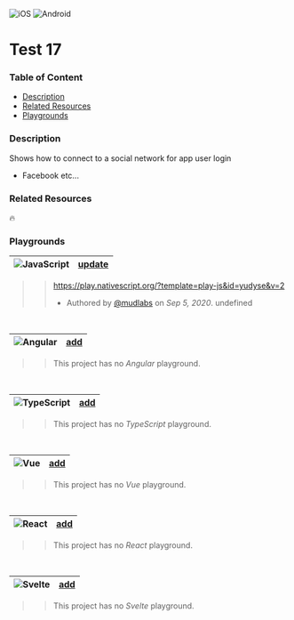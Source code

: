 [JavaScript]: https://img.shields.io/badge/JavaScript-%E2%9C%93-F7DF1E.svg?logo=JavaScript&logoColor=F7DF1E&labelColor=000000
[TypeScript]: https://img.shields.io/badge/TypeScript-%E2%9C%93-007ACC.svg?logo=TypeScript&logoColor=007ACC&labelColor=000000
[Angular]: https://img.shields.io/badge/Angular-%E2%9C%93-DD0031.svg?logo=Angular&logoColor=DD0031&labelColor=000000
[Vue]: https://img.shields.io/badge/Vue.js-%E2%9C%93-4FC08D.svg?logo=Vue.js&logoColor=4FC08D&labelColor=000000
[React]: https://img.shields.io/badge/React-%E2%9C%93-33d8ff.svg?logo=React&logoColor=33d8ff&labelColor=000000
[Svelte]: https://img.shields.io/badge/Svelte-%E2%9C%93-f93e02.svg?logo=Svelte&logoColor=f93e02&labelColor=000000
[iOS]: https://img.shields.io/badge/ios-%E2%9C%93-949393.svg?logo=apple&logoColor=white
[Android]: https://img.shields.io/badge/android-%E2%9C%93-949393.svg?logo=android&logoColor=white


<!-- Platform Support (i.e. ![ios]) -->
![iOS]
![Android]


<!-- Project Title -->
# Test 17


### Table of Content
  - [Description](#description)
  - [Related Resources](#related-resources)
  - [Playgrounds](#playgrounds)


<!-- Project description -->
### Description
Shows how to connect to a social network for app user login
 - Facebook etc...


<!-- 
Reference any related resources here. These could include;
 * Existing video or blog tutorials that create the same project, or inspired it.
 * A live website or app using the behaviour, style, etc.., the app is trying to replicate.
 * Or perhaps a design from somewhere like dribbble.com inspired the project.
-->
### Related Resources
🔥


<!-- Playground Tables -->
### Playgrounds

| ![JavaScript] | [update](https://github.com/mudlabs/hello-word=javascript-action/issues/new/?title=[update][javascript]%20Test+17&body=%3C%21%2D%2D+Just+past+your+playground+link+below+and+press+Submit+%2D%2D%3E) |
| :--- | ---: |
> > https://play.nativescript.org/?template=play-js&id=yudyse&v=2
> > - Authored by [@mudlabs](https://github.com/mudlabs) on _Sep 5, 2020_.
> undefined
<br/>

| ![Angular] | [add](https://github.com/mudlabs/hello-word=javascript-action/issues/new/?title=[add][angular]%20Test+17&body=%3C%21%2D%2D+Just+past+your+playground+link+below+and+press+Submit+%2D%2D%3E) |
| :--- | ---: |
> > This project has no _Angular_ playground.
> 
> 
<br/>

| ![TypeScript] | [add](https://github.com/mudlabs/hello-word=javascript-action/issues/new/?title=[add][typescript]%20Test+17&body=%3C%21%2D%2D+Just+past+your+playground+link+below+and+press+Submit+%2D%2D%3E) |
| :--- | ---: |
> > This project has no _TypeScript_ playground.
> 
> 
<br/>

| ![Vue] | [add](https://github.com/mudlabs/hello-word=javascript-action/issues/new/?title=[add][vue]%20Test+17&body=%3C%21%2D%2D+Just+past+your+playground+link+below+and+press+Submit+%2D%2D%3E) |
| :--- | ---: |
> > This project has no _Vue_ playground.
> 
> 
<br/>

| ![React] | [add](https://github.com/mudlabs/hello-word=javascript-action/issues/new/?title=[add][react]%20Test+17&body=%3C%21%2D%2D+Just+past+your+playground+link+below+and+press+Submit+%2D%2D%3E) |
| :--- | ---: |
> > This project has no _React_ playground.
> 
> 
<br/>

| ![Svelte] | [add](https://github.com/mudlabs/hello-word=javascript-action/issues/new/?title=[add][svelte]%20Test+17&body=%3C%21%2D%2D+Just+past+your+playground+link+below+and+press+Submit+%2D%2D%3E) |
| :--- | ---: |
> > This project has no _Svelte_ playground.
> 
> 
<br/>